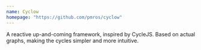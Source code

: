 ```yaml
---
name: Cyclow
homepage: "https://github.com/pmros/cyclow"
---
```


A reactive up-and-coming framework, inspired by CycleJS. Based on actual graphs, making the cycles simpler and more intuitive.